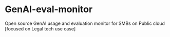 # GenAI-eval-monitor
Open source GenAI usage and evaluation monitor for SMBs on Public cloud [focused on Legal tech use case]
